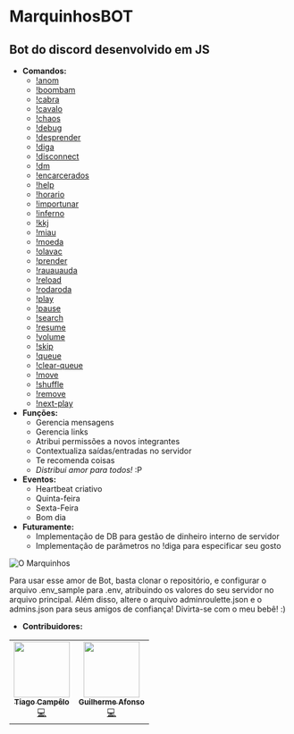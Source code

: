 # MarquinhosBOT
## Bot do discord desenvolvido em JS

- **Comandos:**
	- [!anom](commands/anom.js)
	- [!boombam](commands/boombam.js)
	- [!cabra](commands/cabra.js)
	- [!cavalo](commands/cavalo.js)
	- [!chaos](commands/chaos.js)
	- [!debug](commands/debug.js)
	- [!desprender](commands/desprender.js)
	- [!diga](commands/diga.js)
	- [!disconnect](commands/disconnect.js)
	- [!dm](commands/dm.js)
	- [!encarcerados](commands/encarcerados.js)
	- [!help](commands/help.js)
	- [!horario](commands/horario.js)
	- [!importunar](commands/importunar.js)
	- [!inferno](commands/inferno.js)
	- [!kkj](commands/kkj.js)
	- [!miau](commands/miau.js)
	- [!moeda](commands/moeda.js)
	- [!olavac](commands/olavac.js)
	- [!prender](commands/prender.js)
	- [!rauauauda](commands/rauauauda.js)
	- [!reload](commands/reload.js)
	- [!rodaroda](commands/rodaroda.js)
	- [!play](commands/play.js)
	- [!pause](commands/pause.js)
	- [!search](commands/search.js)
	- [!resume](commands/resume.js)
	- [!volume](commands/volume.js)
	- [!skip](commands/skip.js)
	- [!queue](commands/queue.js)
	- [!clear-queue](commands/clearQueue.js)
	- [!move](commands/move.js)
	- [!shuffle](commands/shuffle.js)
	- [!remove](commands/remove.js)
	- [!next-play](commands/play-next.js)
- **Funções:**
	- Gerencia mensagens
	- Gerencia links
	- Atribui permissões a novos integrantes
	- Contextualiza saídas/entradas no servidor
	- Te recomenda coisas
	- *Distribui amor para todos!* :P
- **Eventos:**
	- Heartbeat criativo
	- Quinta-feira
	- Sexta-Feira
	- Bom dia
- **Futuramente:**
    - Implementação de DB para gestão de dinheiro interno de servidor
	- Implementação de parâmetros no !diga para especificar seu gosto
	
![O Marquinhos](https://i.imgur.com/KtfKQ5h.jpg)

Para usar esse amor de Bot, basta clonar o repositório, e configurar o arquivo .env_sample para
.env, atribuindo os valores do seu servidor no arquivo principal. Além disso, altere o arquivo adminroulette.json e o admins.json para seus amigos de confiança! Divirta-se com o meu bebê! :)

- **Contribuidores:**
<table>
	<tr>
		<td align="center">
			<a href="https://github.com/tiago-ds">
				<img src="https://avatars.githubusercontent.com/u/42779343?v=3?s=100" width="100px;" alt=""/>
				<br />
				<sub>
					<b>Tiago Campêlo</b>
				</sub>
			</a>
			<br />
			<a href="https://github.com/tiago-ds/Public-MarquinhosBOT/commits?author=tiago-ds" title="Code">💻</a>
		</td>
		<td align="center">
			<a href="https://github.com/guilhermeasper">
				<img src="https://avatars.githubusercontent.com/u/18534480?v=3?s=100" width="100px;" alt=""/>
				<br />
				<sub>
					<b>Guilherme Afonso</b>
				</sub>
			</a>
			<br />
			<a href="https://github.com/tiago-ds/Public-MarquinhosBOT/commits?author=guilhermeasper" title="Code">💻</a>
		</td>
	</tr>
</table>
